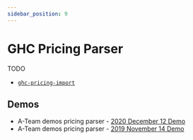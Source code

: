 ```yaml
---
sidebar_position: 9
---
```


# GHC Pricing Parser

TODO

* [`ghc-pricing-import`](https://transcom.github.io/mymove-docs/docs/dev/contributing/database/ghc-pricing-import)


## Demos
* A-Team demos pricing parser - [2020 December 12 Demo](https://drive.google.com/file/d/1eZT42e-T15ODzdn9vMehOLZr6E7l6i6E/view?usp=sharing)
* A-Team demos pricing parser - [2019 November 14 Demo](https://drive.google.com/file/d/1HxK6biSz0WRrzJuSLyLaaJ-RYui92DJh/view?usp=sharing)


